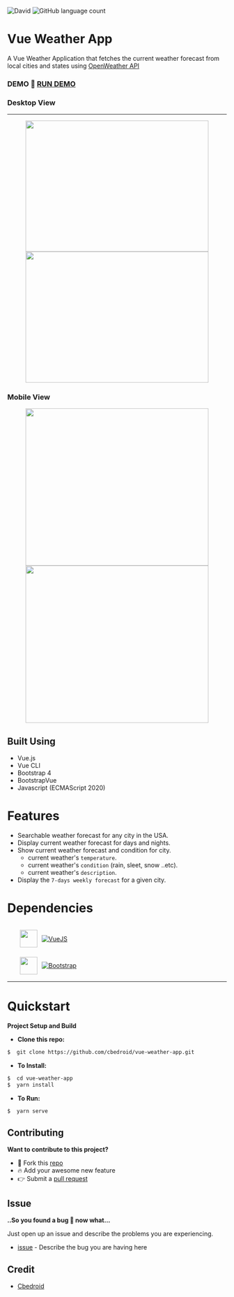 ![David](https://img.shields.io/david/cbedroid/vue-weather-app?color=%230f0)
![GitHub language count](https://img.shields.io/github/languages/count/cbedroid/vue-weather-app)

# Vue Weather App

A Vue Weather Application that fetches the current weather forecast from local cities and states using [OpenWeather API](https://openweathermap.org/)

### DEMO **:rocket: [RUN DEMO](https://cbedroid.github.io/vue-weather-app/)**

### Desktop View

---

 <div align=center styles="width:100%; display: grid; margin: auto;">
   <img src="https://user-images.githubusercontent.com/54720725/96678267-626b5200-133f-11eb-8b57-85cd4ce32827.png" width=420 height=300/>
  <img src="https://user-images.githubusercontent.com/54720725/96677868-78c4de00-133e-11eb-82ce-20005baa2a37.png" width=420 height=300/>
</div>

### Mobile View

<div align=center styles="width:100%; display: grid; margin: auto;">
  <img src="https://user-images.githubusercontent.com/54720725/96679216-3224b300-1341-11eb-81b7-5e5c7c7cf843.png"  width=420 height=360/>
  <img src="https://user-images.githubusercontent.com/54720725/96678125-0c96aa00-133f-11eb-8c6d-a78af17807a8.png"  width=420/ height=360>
  
</div>

## Built Using

- Vue.js
- Vue CLI
- Bootstrap 4
- BootstrapVue
- Javascript (ECMAScript 2020)

# Features

- Searchable weather forecast for any city in the USA.
- Display current weather forecast for days and nights.
- Show current weather forecast and condition for city.
  - current weather's `temperature`.
  - current weather's `condition` (rain, sleet, snow ..etc).
  - current weather's `description`.
- Display the `7-days weekly forecast` for a given city.

# Dependencies

<ul>
<li style="display:flex; align-items:center;margin:5px;">

<span><img style="margin-right: 10px" src="https://vuejs.org/images/logo.png "  width="40" height="40" /></span>

<span>[![VueJS](https://img.shields.io/badge/VueJs-v2.17.3-blue)](http://vuejs.org)</span>

</li>
<li style="display:flex; align-items:center;margin:5px;">
  <span><img style="margin-right: 10px" src="https://pbs.twimg.com/profile_images/1273081551354396672/-Tzadxix_400x400.jpg"  width="40" height="40" /></span>

<span>[![Bootstrap](https://img.shields.io/badge/Bootstrap-v4.5-purple)](https://getbootstrap.com)</span>

</li>
</ul>

---

# Quickstart

**Project Setup and Build**

- **Clone this repo:**

```bash
$  git clone https://github.com/cbedroid/vue-weather-app.git
```

- **To Install:**

```bash
$  cd vue-weather-app
$  yarn install
```

- **To Run:**

```bash
$  yarn serve
```

## Contributing

**Want to contribute to this project?**

- :fork_and_knife: Fork this [repo][link-repo]
- :fire: Add your awesome new feature
- :point_right: Submit a [pull request][link-pull-request]

## Issue

**..So you found a bug :bug: now what...**

Just open up an issue and describe the problems you are experiencing.

- [issue][link-issue] - Describe the bug you are having here

## Credit

- [Cbedroid][link-author]

[link-author]: https://twitter.com/cbedroid
[link-issue]: https://github.com/cbedroid/vue-weather-app/issues/new
[link-pull-request]: https://github.com/cbedroid/vue-weather-app/pull/master
[link-repo]: https://github.com/cbedroid/vue-weather-app/
